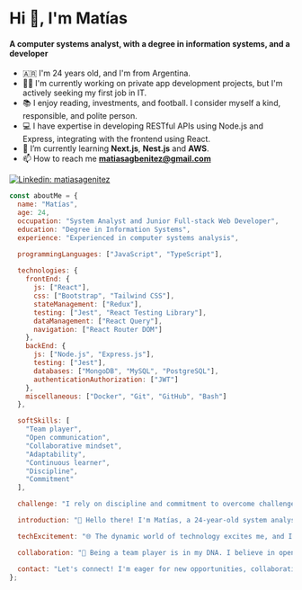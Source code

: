 <h1>Hi 👋, I'm Matías</h1>
<h4>A computer systems analyst, with a degree in information systems, and a developer</h3>

- 🇦🇷 I'm 24 years old, and I'm from Argentina.
- 👨‍💻 I'm currently working on private app development projects, but I'm actively seeking my first job in IT.
- 📚 I enjoy reading, investments, and football. I consider myself a kind, responsible, and polite person.
- 💻 I have expertise in developing RESTful APIs using Node.js and Express, integrating with the frontend using React.
- 🌱 I’m currently learning **Next.js**, **Nest.js** and **AWS**.
- 📫 How to reach me **matiasagbenitez@gmail.com**

[![Linkedin: matiasagenitez](https://img.shields.io/badge/-matiasagenitez-blue?style=flat-square&logo=Linkedin&logoColor=white&link=https://www.linkedin.com/in/matiasagenitez/)](https://www.linkedin.com/in/matiasagenitez/)

```javascript
const aboutMe = {
  name: "Matías",
  age: 24,
  occupation: "System Analyst and Junior Full-stack Web Developer",
  education: "Degree in Information Systems",
  experience: "Experienced in computer systems analysis",

  programmingLanguages: ["JavaScript", "TypeScript"],
  
  technologies: {
    frontEnd: {
      js: ["React"],
      css: ["Bootstrap", "Tailwind CSS"],
      stateManagement: ["Redux"],
      testing: ["Jest", "React Testing Library"],
      dataManagement: ["React Query"],
      navigation: ["React Router DOM"]
    },
    backEnd: {
      js: ["Node.js", "Express.js"],
      testing: ["Jest"],
      databases: ["MongoDB", "MySQL", "PostgreSQL"],
      authenticationAuthorization: ["JWT"]
    },
    miscellaneous: ["Docker", "Git", "GitHub", "Bash"]
  },

  softSkills: [
    "Team player",
    "Open communication",
    "Collaborative mindset",
    "Adaptability",
    "Continuous learner",
    "Discipline",
    "Commitment"
  ],

  challenge: "I rely on discipline and commitment to overcome challenges. With unwavering dedication, I tackle obstacles head-on, driving my pursuit of excellence.",

  introduction: "🚀 Hello there! I'm Matías, a 24-year-old system analyst and junior full-stack web developer. With experience in computer systems analysis and a degree in Information Systems, I bring a solid foundation to my work.",

  techExcitement: "🌐 The dynamic world of technology excites me, and I have a knack for adapting to and learning about new technologies effortlessly. Embracing change is key, and I'm always ready to upskill for the next big thing.",

  collaboration: "🤝 Being a team player is in my DNA. I believe in open communication and collaboration to achieve collective success. I find joy in contributing ideas and working seamlessly with others towards shared goals.",

  contact: "Let's connect! I'm eager for new opportunities, collaborations, and discussions in the tech world. Reach out anytime! 🚀"
};

```

